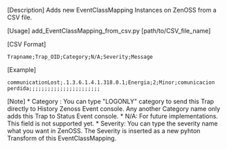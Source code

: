 [Description]
	Adds new EventClassMapping Instances on ZenOSS from a CSV file.

[Usage]
	add_EventClassMapping_from_csv.py  [path/to/CSV_file_name]

[CSV Format]

	Trapname;Trap_OID;Category;N/A;Severity;Message

[Example]

	communicationLost;.1.3.6.1.4.1.318.0.1;Energia;2;Minor;comunicacion perdida;;;;;;;;;;;;;;;;;;;;;;;


[Note]
	* Category : You can type "LOGONLY" category to send this Trap directly to History Zenoss Event console. Any another Category name only adds this Trap to Status Event console.
	* N/A: For future implementations. This field is not supported yet.
	* Severity: You can type the severity name what you want in ZenOSS. The Severity is inserted as a new pyhton Transform of this EventClassMapping.